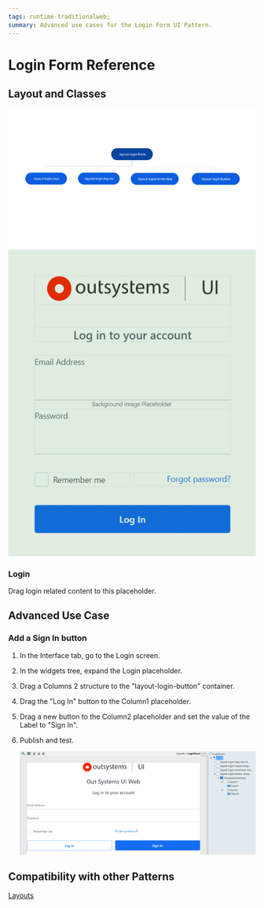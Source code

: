 ```yaml
---
tags: runtime-traditionalweb; 
summary: Advanced use cases for the Login Form UI Pattern.
---
```


# Login Form Reference

## Layout and Classes

![](<images/loginform-image-1.png>) ![](<images/loginform-image-2.png>)

### Login

Drag login related content to this placeholder.

## Advanced Use Case

### Add a Sign In button

1. In the Interface tab, go to the Login screen.

1. In the widgets tree, expand the Login placeholder.

1. Drag a Columns 2 structure to the "layout-login-button" container.

1. Drag the "Log In" button to the Column1 placeholder.

1. Drag a new button to the Column2 placeholder and set the value of the Label to "Sign In".

1. Publish and test.

    ![](<images/loginform-image-4.png>)

## Compatibility with other Patterns

[Layouts](../../../develop/ui/patterns/web/layout/layout-login.md)
